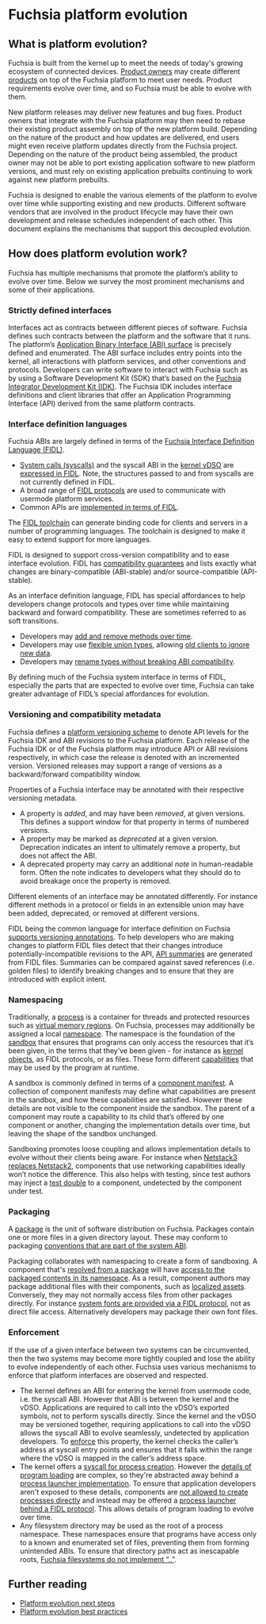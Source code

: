 # Fuchsia platform evolution

## What is platform evolution?

Fuchsia is built from the kernel up to meet the needs of today's growing
ecosystem of connected devices. [Product owners][glossary.product-owner] may
create different [products][glossary.product] on top of the Fuchsia platform to
meet user needs. Product requirements evolve over time, and so Fuchsia must be
able to evolve with them.

New platform releases may deliver new features and bug fixes. Product owners
that integrate with the Fuchsia platform may then need to rebase their existing
product assembly on top of the new platform build. Depending on the nature of
the product and how updates are delivered, end users might even receive platform
updates directly from the Fuchsia project. Depending on the nature of the
product being assembled, the product owner may not be able to port existing
application software to new platform versions, and must rely on existing
application prebuilts continuing to work against new platform prebuilts.

Fuchsia is designed to enable the various elements of the platform to evolve
over time while supporting existing and new products. Different software vendors
that are involved in the product lifecycle may have their own development and
release schedules independent of each other. This document explains the
mechanisms that support this decoupled evolution.

## How does platform evolution work?

Fuchsia has multiple mechanisms that promote the platform’s ability to evolve
over time. Below we survey the most prominent mechanisms and some of their
applications.

### Strictly defined interfaces

Interfaces act as contracts between different pieces of software. Fuchsia
defines such contracts between the platform and the software that it runs. The
platform’s [Application Binary Interface (ABI) surface][fsi-abi-surface] is
precisely defined and enumerated. The ABI surface includes entry points into the
kernel, all interactions with platform services, and other conventions and
protocols. Developers can write software to interact with Fuchsia such as by
using a Software Development Kit (SDK) that’s based on the
[Fuchsia Integrator Development Kit (IDK)][idk]. The Fuchsia IDK includes
interface definitions and client libraries that offer an Application Programming
Interface (API) derived from the same platform contracts.

### Interface definition languages

Fuchsia ABIs are largely defined in terms of the
[Fuchsia Interface Definition Language (FIDL)][fidl].

- [System calls (syscalls)][syscalls] and the syscall ABI in the
  [kernel vDSO][vdso] are [expressed in FIDL][syscall-life]. Note, the
  structures passed to and from syscalls are not currently defined in FIDL.
- A broad range of [FIDL protocols][fidl-reference] are used to communicate with
  usermode platform services.
- Common APIs are [implemented in terms of FIDL][open-life].

The [FIDL toolchain][rfc-0097] can generate binding code for clients and servers
in a number of programming languages. The toolchain is designed to make it easy
to extend support for more languages.

FIDL is designed to support cross-version compatibility and to ease interface
evolution. FIDL has [compatibility guarantees][fidl-compatibility] and lists
exactly what changes are binary-compatible (ABI-stable) and/or source-compatible
(API-stable).

As an interface definition language, FIDL has special affordances to help
developers change protocols and types over time while maintaining backward and
forward compatibility. These are sometimes referred to as soft transitions.

- Developers may [add and remove methods over time][rfc-0021].
- Developers may use [flexible union types][rfc-0061], allowing
  [old clients to ignore new data][rfc-0033].
- Developers may [rename types without breaking ABI compatibility][rfc-0048].

By defining much of the Fuchsia system interface in terms of FIDL, especially
the parts that are expected to evolve over time, Fuchsia can take greater
advantage of FIDL’s special affordances for evolution.

### Versioning and compatibility metadata

Fuchsia defines a [platform versioning scheme][rfc-0002] to denote API levels
for the Fuchsia IDK and ABI revisions to the Fuchsia platform. Each release of
the Fuchsia IDK or of the Fuchsia platform may introduce API or ABI revisions
respectively, in which case the release is denoted with an incremented version.
Versioned releases may support a range of versions as a backward/forward
compatibility window.

Properties of a Fuchsia interface may be annotated with their respective
versioning metadata.

- A property is _added_, and may have been _removed_, at given versions. This
  defines a support window for that property in terms of numbered versions.
- A property may be marked as _deprecated_ at a given version. Deprecation
  indicates an intent to ultimately remove a property, but does not affect the
  ABI.
- A deprecated property may carry an additional _note_ in human-readable form.
  Often the note indicates to developers what they should do to avoid breakage
  once the property is removed.

Different elements of an interface may be annotated differently. For instance
different methods in a protocol or fields in an extensible union may have been
added, deprecated, or removed at different versions.

FIDL being the common language for interface definition on Fuchsia
[supports versioning annotations][rfc-0083]. To help developers who are making
changes to platform FIDL files detect that their changes introduce
potentially-incompatible revisions to the API, [API summaries][rfc-0076] are
generated from FIDL files. Summaries can be compared against saved references
(i.e. golden files) to identify breaking changes and to ensure that they are
introduced with explicit intent.

### Namespacing

Traditionally, a [process] is a container for threads and protected resources
such as [virtual memory regions][vmar]. On Fuchsia, processes may additionally
be assigned a local [namespace][namespaces]. The namespace is the foundation of
the [sandbox] that ensures that programs can only access the resources that it’s
been given, in the terms that they’ve been given - for instance as
[kernel objects][kernel-objects], as FIDL protocols, or as files. These form
different [capabilities] that may be used by the program at runtime.

A sandbox is commonly defined in terms of a
[component manifest][component-manifest]. A collection of component manifests
may define what capabilities are present in the sandbox, and how these
capabilities are satisfied. However these details are not visible to the
component inside the sandbox. The parent of a component may route a capability
to its child that’s offered by one component or another, changing the
implementation details over time, but leaving the shape of the sandbox
unchanged.

Sandboxing promotes loose coupling and allows implementation details to evolve
without their clients being aware. For instance when
[Netstack3 replaces Netstack2][roadmap-netstack3], components that use
networking capabilities ideally won’t notice the difference. This also helps
with testing, since test authors may inject a [test double][test-double] to a
component, undetected by the component under test.

### Packaging

A [package] is the unit of software distribution on Fuchsia. Packages contain
one or more files in a given directory layout. These may conform to packaging
[conventions that are part of the system ABI][fsi-package-conventions].

Packaging collaborates with namespacing to create a form of sandboxing. A
component that's [resolved from a package][package-url] will have
[access to the packaged contents in its namespace][component-data]. As a result,
component authors may package additional files with their components, such as
[localized assets][l10n-packaging]. Conversely, they may not normally access
files from other packages directly. For instance
[system fonts are provided via a FIDL protocol][font-provider-fidl], not as
direct file access. Alternatively developers may package their own font files.

### Enforcement

If the use of a given interface between two systems can be circumvented, then
the two systems may become more tightly coupled and lose the ability to evolve
independently of each other. Fuchsia uses various mechanisms to enforce that
platform interfaces are observed and respected.

- The kernel defines an ABI for entering the kernel from usermode code, i.e. the
  syscall ABI. However that ABI is between the kernel and the vDSO. Applications
  are required to call into the vDSO’s exported symbols, not to perform syscalls
  directly. Since the kernel and the vDSO may be versioned together, requiring
  applications to call into the vDSO allows the syscall ABI to evolve
  seamlessly, undetected by application developers. To
  [enforce][vdso-enforcement] this property, the kernel checks the caller’s
  address at syscall entry points and ensures that it falls within the range
  where the vDSO is mapped in the caller’s address space.
- The kernel offers a [syscall for process creation][zx-process-create]. However
  the [details of program loading][program-loading] are complex, so they're
  abstracted away behind a [process launcher implementation][process-launcher].
  To ensure that application developers aren't exposed to these details,
  components are [not allowed to create processes directly][fsi-job-policy] and
  instead may be offered a
  [process launcher behind a FIDL protocol][process-launcher-fidl]. This allows
  details of program loading to evolve over time.
- Any filesystem directory may be used as the root of a process namespace. These
  namespaces ensure that programs have access only to a known and enumerated set
  of files, preventing them from forming unintended ABIs. To ensure that
  directory paths act as inescapable roots,
  [Fuchsia filesystems do not implement “..”][dotdot].

## Further reading

- [Platform evolution next steps](next-steps.md)
- [Platform evolution best practices](best-practices.md)

[acts]: https://android.googlesource.com/platform/tools/test/connectivity/+/HEAD/acts
[archiveaccessor]: https://fuchsia.dev/reference/fidl/fuchsia.diagnostics#ArchiveAccessor
[build-info]: /docs/development/build/build_information.md
[build-info-old]: https://fuchsia.googlesource.com/fuchsia/+/1b21e5d7b36df3f5dde647684dd321f1aee21372/docs/development/build/build_information.md
[capabilities]: /docs/concepts/components/v2/capabilities/README.md
[cf-design-ambient]: /docs/concepts/components/v2/design_principles.md#no-ambient-authority
[cf-design-isolation]: /docs/concepts/components/v2/design_principles.md#isolation
[cf-intro]: /docs/concepts/components/v2/introduction.md
[cfv2-migration]: /docs/contribute/open_projects/components/migration.md
[cfv2-sys-migration]: /docs/development/components/v2/migration/README.md
[cfv2-sys-migration-build-info]: /docs/development/components/v2/migration/features.md#build-info
[cmx-sandbox]: /docs/concepts/components/v1/component_manifests.md#sandbox
[component-data]: /docs/development/components/data.md#hermetic_data_files_with_resource
[component-manifest]: /docs/concepts/components/v2/component_manifests.md
[cpu-trace]: /docs/development/tracing/advanced/recording-a-cpu-performance-trace.md
[cts]: /docs/development/testing/cts/overview.md
[decentralized-product-integration]: /docs/contribute/roadmap/2021/decentralized_product_integration.md
[dotdot]: /docs/concepts/filesystems/dotdot.md
[driver-development]: /docs/development/drivers/developer_guide/driver-development.md
[ffx]: /docs/development/tools/ffx/overview.md
[ffx-component]: /docs/reference/tools/sdk/ffx.md#component
[fidl]: /docs/concepts/fidl/overview.md
[fidl-compatibility]: /docs/development/languages/fidl/guides/compatibility/README.md
[fidl-reference]: https://fuchsia.dev/reference/fidl/
[font-provider-fidl]: https://fuchsia.dev/reference/fidl/fuchsia.fonts#Provider
[fsi-abi-surface]: /docs/concepts/packages/system.md#abi_surfaces
[fsi-job-policy]: /docs/concepts/packages/system.md#job_policy
[fsi-package-conventions]: /docs/concepts/packages/system.md#package_conventions
[fssh]: /docs/reference/tools/sdk/fssh.md
[fx-mem]: https://fuchsia.dev/reference/tools/fx/cmd/mem
[fx-snapshot]: https://fuchsia.dev/reference/tools/fx/cmd/snapshot
[fxb-34556]: https://bugs.fuchsia.dev/p/fuchsia/issues/detail?id=34556
[fxb-36484]: https://bugs.fuchsia.dev/p/fuchsia/issues/detail?id=36484
[fxb-60532]: https://bugs.fuchsia.dev/p/fuchsia/issues/detail?id=60532
[fxb-67858]: https://bugs.fuchsia.dev/p/fuchsia/issues/detail?id=67858
[fxb-82514]: https://bugs.fuchsia.dev/p/fuchsia/issues/detail?id=82514
[fxb-82740]: https://bugs.fuchsia.dev/p/fuchsia/issues/detail?id=82740
[fxb-84117]: https://bugs.fuchsia.dev/p/fuchsia/issues/detail?id=84117
[glossary.product]: /docs/glossary/README.md#product
[glossary.product-owner]: /docs/glossary/README.md#product-owner
[hub]: /docs/concepts/components/v2/hub.md
[idk]: /docs/development/idk/README.md
[inspect]: /docs/development/diagnostics/inspect/README.md
[kernel-objects]: /docs/reference/kernel_objects/objects.md
[l10n-packaging]: /docs/development/internationalization/localization/packaging.md
[logs]: /docs/reference/diagnostics/logs/README.md
[monikers]: /docs/concepts/components/v2/monikers.md
[namespaces]: /docs/concepts/process/namespaces.md
[oot-component-testing]: /docs/contribute/roadmap/2021/oot_component_testing.md
[oot-system-testing]: /docs/contribute/roadmap/2021/oot_system_testing.md
[open-life]: /docs/concepts/filesystems/life_of_an_open.md#fidl
[package]: /docs/concepts/packages/package.md
[package-url]: /docs/concepts/packages/package_url.md
[procargs]: /docs/concepts/process/program_loading.md#the_processargs_protocol
[process]: /docs/reference/kernel_objects/process.md
[process-launcher]: /docs/concepts/process/process_creation.md#fuchsiaprocesslauncher
[process-launcher-fidl]: https://fuchsia.dev/reference/fidl/fuchsia.process#Launcher
[program-loading]: /docs/concepts/process/program_loading.md
[rfc-0002]: /docs/contribute/governance/rfcs/0002_platform_versioning.md
[rfc-0021]: /docs/contribute/governance/rfcs/0021_soft_transitions_methods_add_remove.md
[rfc-0033]: /docs/contribute/governance/rfcs/0033_handling_unknown_fields_strictness.md
[rfc-0048]: /docs/contribute/governance/rfcs/0048_explicit_union_ordinals.md
[rfc-0061]: /docs/contribute/governance/rfcs/0061_extensible_unions.md
[rfc-0076]: /docs/contribute/governance/rfcs/0076_fidl_api_summaries.md
[rfc-0083]: /docs/contribute/governance/rfcs/0083_fidl_versioning.md
[rfc-0097]: /docs/contribute/governance/rfcs/0097_fidl_toolchain.md
[roadmap-netstack3]: /docs/contribute/roadmap/2021/netstack3.md
[sandbox]: /docs/concepts/components/v2/introduction.md#what_is_sandboxing
[sdk-tools]: /docs/reference/tools/sdk/README.md
[selectors]: /docs/reference/diagnostics/selectors.md
[sl4a]: https://android.googlesource.com/platform/external/sl4a/
[sl4f]: /docs/development/drivers/concepts/driver_development/sl4f.md
[stable-driver-runtime]: /docs/contribute/roadmap/2021/stable_driver_runtime.md
[structured-config]: /docs/contribute/roadmap/2021/structured_configuration.md
[syscall-life]: /docs/concepts/kernel/life_of_a_syscall.md
[syscalls]: /docs/concepts/kernel/concepts.md#system_calls
[test-double]: /docs/contribute/testing/principles.md#test_doubles_stubs_mocks_fakes
[topology]: /docs/concepts/components/v2/topology.md
[tracing]: /docs/concepts/kernel/tracing-system.md
[trf]: /docs/development/testing/components/test_runner_framework.md
[vdso]: /docs/concepts/kernel/vdso.md
[vdso-enforcement]: /docs/concepts/kernel/vdso.md#enforcement
[vmar]: /docs/reference/kernel_objects/vm_address_region.md
[workstation-oot]: /docs/contribute/roadmap/2021/workstation_out_of_tree.md
[zx-object-get-info]: /docs/reference/syscalls/object_get_info.md
[zx-process-create]: /docs/reference/syscalls/process_create.md
